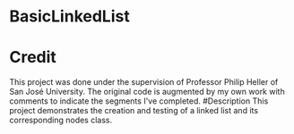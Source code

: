 # BasicLinkedList
# Credit
This project was done under the supervision of Professor Philip Heller of San José University.
The original code is augmented by my own work with comments to indicate the segments I've completed.
#Description
This project demonstrates the creation and testing of a linked list and its corresponding nodes class.

